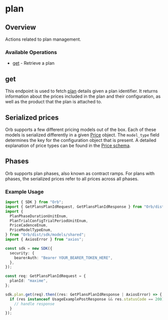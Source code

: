 # plan

## Overview

Actions related to plan management.

### Available Operations

* [get](#get) - Retrieve a plan

## get

This endpoint is used to fetch [plan](../reference/Orb-API.json/components/schemas/Plan) details given a plan identifier. It returns information about the prices included in the plan and their configuration, as well as the product that the plan is attached to.

## Serialized prices
Orb supports a few different pricing models out of the box. Each of these models is serialized differently in a given [Price](../reference/Orb-API.json/components/schemas/Price) object. The `model_type` field determines the key for the configuration object that is present. A detailed explanation of price types can be found in the [Price schema](../reference/Orb-API.json/components/schemas/Price). 

## Phases
Orb supports plan phases, also known as contract ramps. For plans with phases, the serialized prices refer to all prices across all phases.

### Example Usage

```typescript
import { SDK } from "Orb";
import { GetPlansPlanIdRequest, GetPlansPlanIdResponse } from "Orb/dist/sdk/models/operations";
import {
  PlanPhaseDurationUnitEnum,
  PlanTrialConfigTrialPeriodUnitEnum,
  PriceCadenceEnum,
  PriceModelTypeEnum,
} from "Orb/dist/sdk/models/shared";
import { AxiosError } from "axios";

const sdk = new SDK({
  security: {
    bearerAuth: "Bearer YOUR_BEARER_TOKEN_HERE",
  },
});

const req: GetPlansPlanIdRequest = {
  planId: "maxime",
};

sdk.plan.get(req).then((res: GetPlansPlanIdResponse | AxiosError) => {
  if (res instanceof UsageExamplePostResponse && res.statusCode == 200) {
    // handle response
  }
});
```
